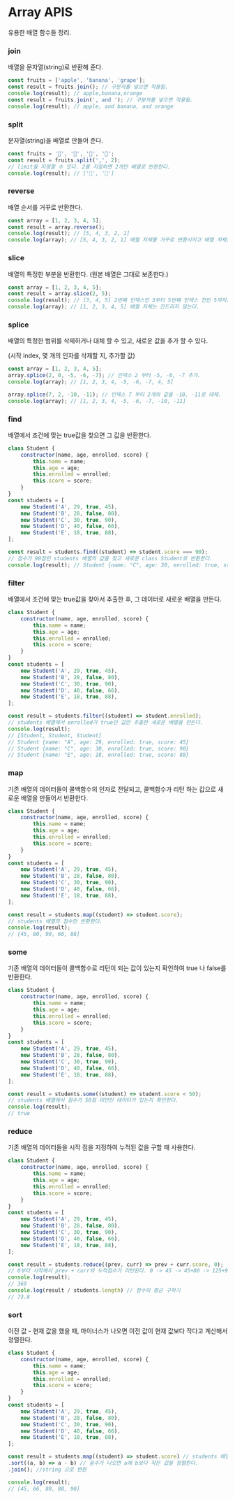 # Array APIS

유용한 배열 함수들 정리. 

### join

배열을 문자열(string)로 반환해 준다. 

```jsx
const fruits = ['apple', 'banana', 'grape'];
const result = fruits.join(); // 구분자를 넣으면 적용됨. 
console.log(result); // apple,banana,orange
const result = fruits.join(', and '); // 구분자를 넣으면 적용됨. 
console.log(result); // apple, and banana, and orange
```

### split

문자열(string)을 배열로 만들어 준다. 

```jsx
const fruits = '🍎', '🍈', '🍇', '🍉';
const result = fruits.split(',', 2); 
// limit을 지정할 수 있다. 2를 지정하면 2개만 배열로 반환한다.
console.log(result); // ['🍎', '🍈']
```

### reverse

배열 순서를 거꾸로 반환한다. 

```jsx
const array = [1, 2, 3, 4, 5];
const result = array.reverse(); 
console.log(result); // [5, 4, 3, 2, 1]
console.log(array); // [5, 4, 3, 2, 1] 배열 자체를 거꾸로 변환시키고 배열 자체를 리턴한다. 
```

### slice

배열의 특정한 부분을 반환한다. (원본 배열은 그대로 보존한다.)

```jsx
const array = [1, 2, 3, 4, 5];
const result = array.slice(2, 5); 
console.log(result); // [3, 4, 5] 2번째 인덱스인 3부터 5번째 인덱스 전인 5까지를 반환한다.
console.log(array); // [1, 2, 3, 4, 5] 배열 자체는 건드리지 않는다. 

```

### splice

배열의 특정한 범위를 삭제하거나 대체 할 수 있고, 새로운 값을 추가 할 수 있다.

(시작 index, 몇 개의 인자를 삭제할 지, 추가할 값)

```jsx
const array = [1, 2, 3, 4, 5];
array.splice(2, 0, -5, -6, -7); // 인덱스 2 부터 -5, -6, -7 추가.
console.log(array); // [1, 2, 3, 4, -5, -6, -7, 4, 5]

array.splice(7, 2, -10, -11); // 인덱스 7 부터 2개의 값을 -10, -11로 대체.
console.log(array); // [1, 2, 3, 4, -5, -6, -7, -10, -11] 
```

### find

배열에서 조건에 맞는 true값을 찾으면 그 값을 반환한다.

```jsx
class Student {
	constructor(name, age, enrolled, score) {
		this.name = name;
		this.age = age;
		this.enrolled = enrolled;
		this.score = score;
	}
}
const students = [
	new Student('A', 29, true, 45),
	new Student('B', 28, false, 80),
	new Student('C', 30, true, 90),
	new Student('D', 40, false, 66),
	new Student('E', 18, true, 88),
];

const result = students.find((student) => student.score === 90); 
// 점수가 90점인 students 배열의 값을 찾고 새로운 class Student로 반환한다. 
console.log(result); // Student {name: "C", age: 30, enrolled: true, score: 90}

```

### filter

배열에서 조건에 맞는 true값을 찾아서 추출한 후, 그 데이터로 새로운 배열을 만든다. 

```jsx
class Student {
	constructor(name, age, enrolled, score) {
		this.name = name;
		this.age = age;
		this.enrolled = enrolled;
		this.score = score;
	}
}
const students = [
	new Student('A', 29, true, 45),
	new Student('B', 28, false, 80),
	new Student('C', 30, true, 90),
	new Student('D', 40, false, 66),
	new Student('E', 18, true, 88),
];

const result = students.filter((student) => student.enrolled);
// students 배열에서 enrolled가 true인 값만 추출한 새로운 배열을 만든다.  
console.log(result); 
// [Student, Student, Student]
// Student {name: "A", age: 29, enrolled: true, score: 45}
// Student {name: "C", age: 30, enrolled: true, score: 90}
// Student {name: "E", age: 18, enrolled: true, score: 88}
```

 

### map

기존 배열의 데이터들이 콜백함수의 인자로 전달되고, 콜백함수가 리턴 하는 값으로 새로운 배열을 만들어서 반환한다.

```jsx
class Student {
	constructor(name, age, enrolled, score) {
		this.name = name;
		this.age = age;
		this.enrolled = enrolled;
		this.score = score;
	}
}
const students = [
	new Student('A', 29, true, 45),
	new Student('B', 28, false, 80),
	new Student('C', 30, true, 90),
	new Student('D', 40, false, 66),
	new Student('E', 18, true, 88),
];

const result = students.map((student) => student.score);
// students 배열의 점수만 반환한다.  
console.log(result); 
// [45, 80, 90, 66, 88]
```

### some

기존 배열의 데이터들이 콜백함수로 리턴이 되는 값이 있는지 확인하여 true 나 false를 반환한다. 

```jsx
class Student {
	constructor(name, age, enrolled, score) {
		this.name = name;
		this.age = age;
		this.enrolled = enrolled;
		this.score = score;
	}
}
const students = [
	new Student('A', 29, true, 45),
	new Student('B', 28, false, 80),
	new Student('C', 30, true, 90),
	new Student('D', 40, false, 66),
	new Student('E', 18, true, 88),
];

const result = students.some((student) => student.score < 50);
// students 배열에서 점수가 50점 미만인 데이터가 있는지 확인한다. 
console.log(result); 
// true
```

### reduce

기존 배열의 데이터들을 시작 점을 지정하여 누적된 값을 구할 때 사용한다.   

```jsx
class Student {
	constructor(name, age, enrolled, score) {
		this.name = name;
		this.age = age;
		this.enrolled = enrolled;
		this.score = score;
	}
}
const students = [
	new Student('A', 29, true, 45),
	new Student('B', 28, false, 80),
	new Student('C', 30, true, 90),
	new Student('D', 40, false, 66),
	new Student('E', 18, true, 88),
];

const result = students.reduce((prev, curr) => prev + curr.score, 0);
// 0부터 시작해서 prev + curr의 누적점수가 리턴된다. 0 -> 45 -> 45+80 -> 125+90 -> 215... 
console.log(result); 
// 369
console.log(result / students.length) // 점수의 평균 구하기
// 73.8
```

### sort

 이전 값 - 현재 값을 했을 때, 마이너스가 나오면 이전 값이 현재 값보다 작다고 계산해서 정렬한다.

```jsx
class Student {
	constructor(name, age, enrolled, score) {
		this.name = name;
		this.age = age;
		this.enrolled = enrolled;
		this.score = score;
	}
}
const students = [
	new Student('A', 29, true, 45),
	new Student('B', 28, false, 80),
	new Student('C', 30, true, 90),
	new Student('D', 40, false, 66),
	new Student('E', 18, true, 88),
];

const result = students.map((student) => student.score) // students 배열의 점수만 반환한다.  
.sort((a, b) => a - b) // 음수가 나오면 a에 b보다 작은 값을 정렬한다. 
.join(); //string 으로 변환

console.log(result); 
// [45, 66, 80, 88, 90]
```